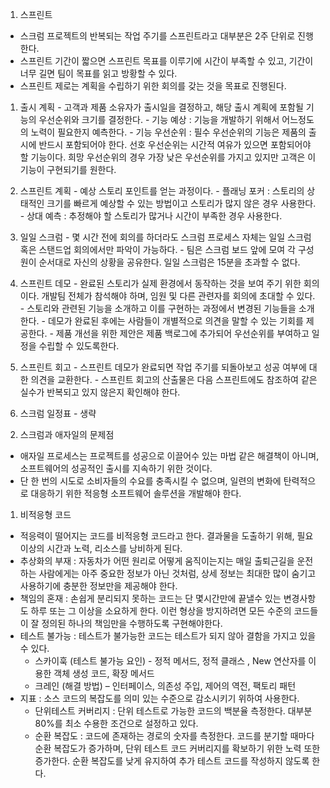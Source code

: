 1. 스프린트
  - 스크럼 프로젝트의 반복되는 작업 주기를 스프린트라고 대부분은 2주 단위로 진행한다.
  - 스프린트 기간이 짧으면 스프린트 목표를 이루기에 시간이 부족할 수 있고, 기간이 너무 길면 팀이 목표를 읽고 방황할 수 있다.
  - 스프린트 제로는 계획을 수립하기 위한 회의를 갖는 것을 목표로 진행된다.
  
  1) 출시 계획 
    - 고객과 제품 소유자가 출시일을 결정하고, 해당 출시 계획에 포함될 기능의 우선순위와 크기를 결정한다. 
    - 기능 예상 : 기능을 개발하기 위해서 어느정도의 노력이 필요한지 예측한다.
    - 기능 우선순위 : 필수 우선순위의 기능은 제품의 출시에 반드시 포함되어야 한다. 선호 우선순위는 시간적 여유가 있으면 포함되어야 할 기능이다.
                    희망 우선순위의 경우 가장 낮은 우선순위를 가지고 있지만 고객은 이 기능이 구현되기를 원한다.
                    
  2) 스프린트 계획 
    - 예상 스토리 포인트를 얻는 과정이다. 
    - 플래닝 포커 : 스토리의 상태적인 크기를 빠르게 예상할 수 있는 방법이고 스토리가 많지 않은 경우 사용한다. 
    - 상대 예측 : 추정해야 할 스토리가 많거나 시간이 부족한 경우 사용한다.
    
  3) 일일 스크럼
    - 몇 시간 전에 회의를 하더라도 스크럼 프로세스 자체는 일일 스크럼 혹은 스탠드업 회의에서만 파악이 가능하다. 
    - 팀은 스크럼 보드 앞에 모여 각 구성원이 순서대로 자신의 상황을 공유한다. 일일 스크럼은 15분을 초과할 수 없다.
    
  4) 스프린트 데모
    - 완료된 스토리가 실제 환경에서 동작하는 것을 보여 주기 위한 회의이다. 개발팀 전체가 참석해야 하며, 임원 및 다른 관련자를 회의에 초대할 수 있다. 
    - 스토리와 관련된 기능을 소개하고 이를 구현하는 과정에서 변경된 기능들을 소개한다. 
    - 데모가 완료된 후에는 사람들이 개별적으로 의견을 말할 수 있는 기회를 제공한다. 
    - 제품 개선을 위한 제안은 제품 백로그에 추가되어 우선순위를 부여하고 일정을 수립할 수 있도록한다.
    
  5) 스프린트 회고
    - 스프린트 데모가 완료되면 작업 주기를 되돌아보고 성공 여부에 대한 의견을 교환한다. 
    - 스프린트 회고의 산출물은 다음 스프린트에도 참조하여 같은 실수가 반복되고 있지 않은지 확인해야 한다.
    
  6) 스크럼 일정표 - 생략
    
2. 스크럼과 애자일의 문제점
  - 애자일 프로세스는 프로젝트를 성공으로 이끌어수 있는 마법 같은 해결책이 아니며, 소프트웨어의 성공적인 출시를 지속하기 위한 것이다.  
  - 단 한 번의 시도로 소비자들의 수요를 충족시킬 수 없으며, 일련의 변화에 탄력적으로 대응하기 위한 적응형 소프트웨어 솔루션을 개발해야 한다.
  
  1) 비적응형 코드
  - 적응력이 떨어지는 코드를 비적응형 코드라고 한다. 결과물을 도출하기 위해, 필요 이상의 시간과 노력, 리소스를 낭비하게 된다.
  - 추상화의 부재 : 자동차가 어떤 원리로 어떻게 움직이는지는 매일 출퇴근길을 운전하는 사람에게는 아주 중요한 정보가 아닌 것처럼,
                    상세 정보는 최대한 많이 숨기고 사용하기에 충분한 정보만을 제공해야 한다.
  - 책임의 혼재 : 손쉽게 분리되지 못하는 코드는 단 몇시간만에 끝낼수 있는 변경사항도 하루 또는 그 이상을 소요하게 한다.
                  이런 형상을 방지하려면 모든 수준의 코드들이 잘 정의된 하나의 책임만을 수행하도록 구현해야한다.
  - 테스트 불가능 : 테스트가 불가능한 코드는 테스트가 되지 않아 결함을 가지고 있을 수 있다. 
    - 스카이훅 (테스트 불가능 요인) - 정적 메서드, 정적 클래스 , New 연산자를 이용한 객체 생성 코드, 확장 메서드
    - 크레인 (해결 방법) – 인터페이스, 의존성 주입, 제어의 역전, 팩토리 패턴
  -	지표 : 소스 코드의 복잡도를 의미 있는 수준으로 감소시키기 위하여 사용한다.
    - 단위테스트 커버리지 : 단위 테스트로 가능한 코드의 백분율 측정한다. 대부분 80%를 최소 수용한 조건으로 설정하고 있다.
    - 순환 복잡도 : 코드에 존재하는 경로의 숫자를 측정한다. 코드를 분기할 때마다 순환 복잡도가 증가하며, 단위 테스트 코드 커버리지를 확보하기 위한 노력 또한 증가한다. 
      순환 복잡도를 낮게 유지하여 추가 테스트 코드를 작성하지 않도록 한다.
